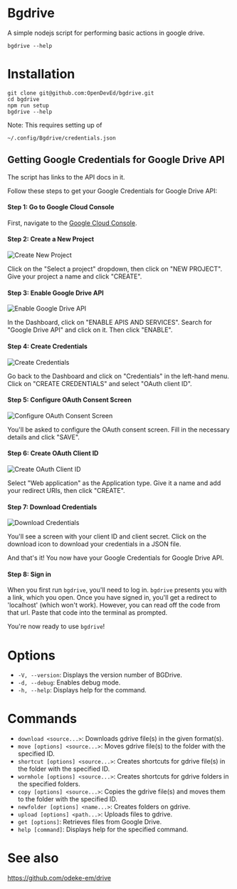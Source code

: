 # Bgdrive
A simple nodejs script for performing basic actions in google drive.

```
bgdrive --help
```

# Installation

```
git clone git@github.com:OpenDevEd/bgdrive.git
cd bgdrive
npm run setup
bgdrive --help
```

Note: This requires setting up of
```
~/.config/Bgdrive/credentials.json
```


## Getting Google Credentials for Google Drive API
  
The script has links to the API docs in it.

Follow these steps to get your Google Credentials for Google Drive API:

#### Step 1: Go to Google Cloud Console

First, navigate to the [Google Cloud Console](https://console.cloud.google.com/).

#### Step 2: Create a New Project

![Create New Project](https://miro.medium.com/v2/resize:fit:1400/format:webp/1*Li8oIH9iWyWmq4GhFfBcfA.png)

Click on the "Select a project" dropdown, then click on "NEW PROJECT". Give your project a name and click "CREATE".

#### Step 3: Enable Google Drive API

![Enable Google Drive API](https://miro.medium.com/v2/resize:fit:1400/format:webp/1*44xNkyL3LPsSwMr4G9IC-A.png)

In the Dashboard, click on "ENABLE APIS AND SERVICES". Search for "Google Drive API" and click on it. Then click "ENABLE".

#### Step 4: Create Credentials

![Create Credentials](https://miro.medium.com/v2/resize:fit:1400/format:webp/1*zgiH8WBmrd68UOjVg3I1uQ.png)

Go back to the Dashboard and click on "Credentials" in the left-hand menu. Click on "CREATE CREDENTIALS" and select "OAuth client ID".

#### Step 5: Configure OAuth Consent Screen

![Configure OAuth Consent Screen](https://miro.medium.com/v2/resize:fit:1400/format:webp/1*u4PWb9EyMYhbUwby2Jk7Ug.png)

You'll be asked to configure the OAuth consent screen. Fill in the necessary details and click "SAVE".

#### Step 6: Create OAuth Client ID

![Create OAuth Client ID](https://miro.medium.com/v2/resize:fit:1400/format:webp/1*pcjpbnNcv_UjBdBOzskkJQ.png)

Select "Web application" as the Application type. Give it a name and add your redirect URIs, then click "CREATE".

#### Step 7: Download Credentials

![Download Credentials](https://miro.medium.com/v2/resize:fit:1400/format:webp/1*V4EeM45vm63htFxb67beMQ.png)

You'll see a screen with your client ID and client secret. Click on the download icon to download your credentials in a JSON file.

And that's it! You now have your Google Credentials for Google Drive API.

#### Step 8: Sign in

When you first run `bgdrive`, you'll need to log in. `bgdrive` presents you with a link, which you open. Once you have signed in, you'll get a redirect to 'localhost' (which won't work). However, you can read off the code from that url. Paste that code into the terminal as prompted.

You're now ready to use `bgdrive`!


# Options

- `-V, --version`: Displays the version number of BGDrive.
- `-d, --debug`: Enables debug mode.
- `-h, --help`: Displays help for the command.

# Commands

- `download <source...>`: Downloads gdrive file(s) in the given format(s).
- `move [options] <source...>`: Moves gdrive file(s) to the folder with the specified ID.
- `shortcut [options] <source...>`: Creates shortcuts for gdrive file(s) in the folder with the specified ID.
- `wormhole [options] <source...>`: Creates shortcuts for gdrive folders in the specified folders.
- `copy [options] <source...>`: Copies the gdrive file(s) and moves them to the folder with the specified ID.
- `newfolder [options] <name...>`: Creates folders on gdrive.
- `upload [options] <path...>`: Uploads files to gdrive.
- `get [options]`: Retrieves files from Google Drive.
- `help [command]`: Displays help for the specified command.

# See also

https://github.com/odeke-em/drive
